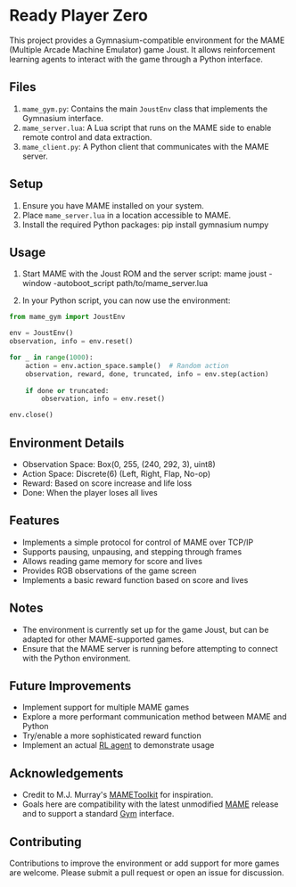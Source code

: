 # Ready Player Zero 

This project provides a Gymnasium-compatible environment for the MAME (Multiple Arcade Machine Emulator) game Joust. It allows reinforcement learning agents to interact with the game through a Python interface.

## Files

1. `mame_gym.py`: Contains the main `JoustEnv` class that implements the Gymnasium interface.
2. `mame_server.lua`: A Lua script that runs on the MAME side to enable remote control and data extraction.
3. `mame_client.py`: A Python client that communicates with the MAME server.

## Setup

1. Ensure you have MAME installed on your system.
2. Place `mame_server.lua` in a location accessible to MAME.
3. Install the required Python packages:
    pip install gymnasium numpy 


## Usage

1. Start MAME with the Joust ROM and the server script:
mame joust -window -autoboot_script path/to/mame_server.lua


2. In your Python script, you can now use the environment:

```python
from mame_gym import JoustEnv

env = JoustEnv()
observation, info = env.reset()

for _ in range(1000):
    action = env.action_space.sample()  # Random action
    observation, reward, done, truncated, info = env.step(action)
    
    if done or truncated:
        observation, info = env.reset()

env.close()
```

## Environment Details
- Observation Space: Box(0, 255, (240, 292, 3), uint8)
- Action Space: Discrete(6) (Left, Right, Flap, No-op)
- Reward: Based on score increase and life loss
- Done: When the player loses all lives

## Features
- Implements a simple protocol for control of MAME over TCP/IP
- Supports pausing, unpausing, and stepping through frames
- Allows reading game memory for score and lives
- Provides RGB observations of the game screen
- Implements a basic reward function based on score and lives

## Notes
- The environment is currently set up for the game Joust, but can be adapted for other MAME-supported games.
- Ensure that the MAME server is running before attempting to connect with the Python environment.

## Future Improvements
- Implement support for multiple MAME games
- Explore a more performant communication method between MAME and Python
- Try/enable a more sophisticated reward function
- Implement an actual [RL agent](https://stable-baselines.readthedocs.io/en/master/) to demonstrate usage

## Acknowledgements

- Credit to M.J. Murray's [MAMEToolkit](https://github.com/M-J-Murray/MAMEToolkit) for inspiration. 
- Goals here are compatibility with the latest unmodified [MAME](https://github.com/mamedev/mame) release and to support a standard [Gym](https://gymnasium.farama.org/) interface.

## Contributing
Contributions to improve the environment or add support for more games are welcome. Please submit a pull request or open an issue for discussion.